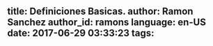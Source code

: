 title: Definiciones Basicas.
author: Ramon Sanchez
author_id: ramons
language: en-US
date: 2017-06-29 03:33:23
tags:
---
